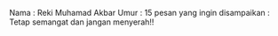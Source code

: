 Nama : Reki Muhamad Akbar
Umur : 15
pesan yang ingin disampaikan : Tetap semangat dan jangan menyerah!!
